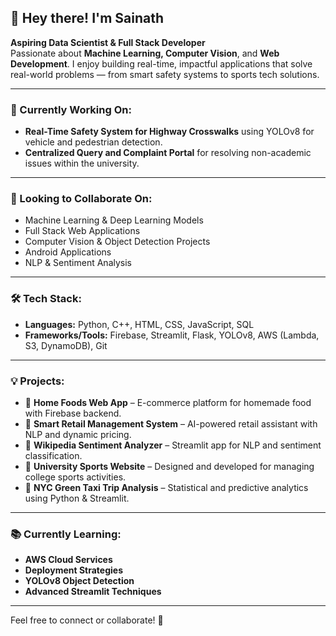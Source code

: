 ## 👋 Hey there! I'm Sainath

**Aspiring Data Scientist & Full Stack Developer**  
Passionate about **Machine Learning, Computer Vision**, and **Web Development**. I enjoy building real-time, impactful applications that solve real-world problems — from smart safety systems to sports tech solutions.

---

### 🚀 Currently Working On:
- **Real-Time Safety System for Highway Crosswalks** using YOLOv8 for vehicle and pedestrian detection.
- **Centralized Query and Complaint Portal** for resolving non-academic issues within the university.

---

### 🤝 Looking to Collaborate On:
- Machine Learning & Deep Learning Models  
- Full Stack Web Applications  
- Computer Vision & Object Detection Projects  
- Android Applications  
- NLP & Sentiment Analysis  

---

### 🛠️ Tech Stack:
- **Languages:** Python, C++, HTML, CSS, JavaScript, SQL  
- **Frameworks/Tools:** Firebase, Streamlit, Flask, YOLOv8, AWS (Lambda, S3, DynamoDB), Git  

---

### 💡 Projects:
- 🔹 **Home Foods Web App** – E-commerce platform for homemade food with Firebase backend.  
- 🔹 **Smart Retail Management System** – AI-powered retail assistant with NLP and dynamic pricing.  
- 🔹 **Wikipedia Sentiment Analyzer** – Streamlit app for NLP and sentiment classification.  
- 🔹 **University Sports Website** – Designed and developed for managing college sports activities.  
- 🔹 **NYC Green Taxi Trip Analysis** – Statistical and predictive analytics using Python & Streamlit.

---

### 📚 Currently Learning:
- **AWS Cloud Services**  
- **Deployment Strategies**  
- **YOLOv8 Object Detection**  
- **Advanced Streamlit Techniques**  

---

Feel free to connect or collaborate! 🚀
